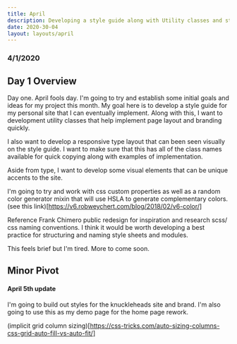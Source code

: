 ```yaml
---
title: April
description: Developing a style guide along with Utility classes and styles for rapid development
date: 2020-30-04
layout: layouts/april
---
```


### 4/1/2020

## Day 1 Overview

Day one. April fools day. I'm going to try and establish some initial goals and ideas for my project this month. My goal here is to develop a style guide for my personal site that I can eventually implement. Along with this, I want to development utility classes that help implement page layout and branding quickly.

I also want to develop a responsive type layout that can been seen visually on the style guide. I want to make sure that this has all of the class names available for quick copying along with examples of implementation.

Aside from type, I want to develop some visual elements that can be unique accents to the site.

I'm going to try and work with css custom properties as well as a random color generator mixin that will use HSLA to generate complementary colors.(see this link)[https://v6.robweychert.com/blog/2018/02/v6-color/]

Reference Frank Chimero public redesign for inspiration and research scss/ css naming conventions. I think it would be worth developing a best practice for structuring and naming style sheets and modules.

This feels brief but I'm tired. More to come soon.

## Minor Pivot

#### April 5th update

I'm going to build out styles for the knuckleheads site and brand. I'm also going to use this as my demo page for the home page rework.

(implicit grid column sizing)[https://css-tricks.com/auto-sizing-columns-css-grid-auto-fill-vs-auto-fit/]
